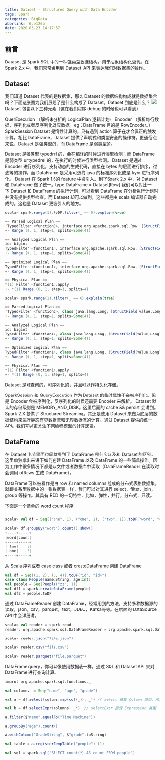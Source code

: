 ```yaml
---
title: Dataset - Structured Query with Data Encoder
tags: Spark
categories: BigData
abbrlink: f6ce126b
date: 2020-03-23 14:17:37
---
```


## 前言
Dataset 是 Spark SQL 中的一种强类型数据结构。用于抽象结构化查询。在 Spark 2.x 中，我们常常会用到 Dataset  API 来表达我们对数据集的操作。
<!--more-->
## Dataset 
我们知道 Dataset 代表的是数据集，那么 Dataset 的数据结构构成就是数据集合吗？下面这张图为我们展现了是什么构成了 Dataset。Dataset 到底是什么？
![](https://tva1.sinaimg.cn/large/00831rSTly1gd41bh53dpj30dp0b7aak.jpg)
Dataset 包含以下三种元素（这在我们程序 debug 的时候也可以看到）

QuerExecution （解析未分析的 LogicalPlan 逻辑计划）
Encoder （解析每行数据，序列化或者反序列化对应数据。eg：DataFrame 用的是 RowEncoder。）
SparkSession
Dataset 是惰性计算的，只有遇到 action 算子在才会真正的触发计算。相比 DataFrame，Dataset 提供了声明式和类型安全的操作符。更通俗点来说，Dataset 是强类型的，而 DataFrame 是弱类型的。

Dataset 是强类型 typedrel 的，会在编译的时候进行类型检测；而 DataFrame 是弱类型 untypedrel 的，在执行的时候进行类型检测。
Dataset 是通过 Encoder 进行序列化，支持动态的生成代码，直接在 bytes 的层面进行排序，过滤等的操作。而 DataFrame 是采用可选的 java 的标准序列化或是 kyro 进行序列化。
Dataset 在 Spark 1.6的 feature 中被引入。到了Spark 2.x 中，对 Dataset 和 DataFrame 做了统一。type DataFrame = Dataset[Row]
我们可以对比一下 Dataset 和 DataFrame 的执行计划，可以看到 DataFrame 在分析执行计划时并没有提供类型检查。而 Dataset 却可以做到，这些都是由 scala 编译器自动完成的。这也是 Dataset 更吸引人的地方。

```scala
scala> spark.range(1).toDF.filter(_ == 0).explain(true)

== Parsed Logical Plan ==
'TypedFilter <function1>, interface org.apache.spark.sql.Row, [StructField(id,LongType,false)], unresolveddeserializer(createexternalrow(getcolumnbyordinal(0, LongType), StructField(id,LongType,false)))
+- Range (0, 1, step=1, splits=Some(4))

== Analyzed Logical Plan ==
id: bigint
TypedFilter <function1>, interface org.apache.spark.sql.Row, [StructField(id,LongType,false)], createexternalrow(id#23L, StructField(id,LongType,false))
+- Range (0, 1, step=1, splits=Some(4))

== Optimized Logical Plan ==
TypedFilter <function1>, interface org.apache.spark.sql.Row, [StructField(id,LongType,false)], createexternalrow(id#23L, StructField(id,LongType,false))
+- Range (0, 1, step=1, splits=Some(4))

== Physical Plan ==
*(1) Filter <function1>.apply
+- *(1) Range (0, 1, step=1, splits=4)

scala> spark.range(1).filter(_ == 0).explain(true)

== Parsed Logical Plan ==
'TypedFilter <function1>, class java.lang.Long, [StructField(value,LongType,true)], unresolveddeserializer(staticinvoke(class java.lang.Long, ObjectType(class java.lang.Long), valueOf, upcast(getcolumnbyordinal(0, LongType), LongType, - root class: "java.lang.Long"), true, false))
+- Range (0, 1, step=1, splits=Some(4))

== Analyzed Logical Plan ==
id: bigint
TypedFilter <function1>, class java.lang.Long, [StructField(value,LongType,true)], staticinvoke(class java.lang.Long, ObjectType(class java.lang.Long), valueOf, cast(id#27L as bigint), true, false)
+- Range (0, 1, step=1, splits=Some(4))

== Optimized Logical Plan ==
TypedFilter <function1>, class java.lang.Long, [StructField(value,LongType,true)], staticinvoke(class java.lang.Long, ObjectType(class java.lang.Long), valueOf, id#27L, true, false)
+- Range (0, 1, step=1, splits=Some(4))

== Physical Plan ==
*(1) Filter <function1>.apply
+- *(1) Range (0, 1, step=1, splits=4)
```
Dataset 是可查询的，可序列化的，并且可以作持久化存储。

SparkSession 和 QueryExecution 作为 Dataset 的临时属性不会被序列化。但是 Encoder 会被序列化，反序列化的时候还需要 Encoder 来解析。
Dataset 默认的存储级别是 MEMORY_AND_DISK。这里后面的 cache && persist 会讲到。
Spark 2.X 提供了 Structured Streaming。其还是使用 Dataset 来做为底层的数据结构来进行静态有界数据流和无界数据流的计算。通过 Dataset 提供的统一 API。我们可以更关注不同编程模型的计算逻辑。

## DataFrame
在 Dataset 小节里面也简单提到了 DataFrame 是什么以及和 Dataset 的区别。这里单独拿出来讲下如何创建 DataFrame 以及 DataFrame 的一些简单操作。因为工作中很多情况下都是从文件或者数据库中读取（DataFrameReader 在读取时会调用 ofRows 生成 DataFrame）。

DataFrame 可以被看作是由 row 和 named columns 组成的分布式表格数据集。就跟关系型数据中的一张数据表一样，我们可以对其进行 select，filter，join，group 等操作。其具有 RDD 的一切特性，比如，弹性，并行，分布式，只读。

下面是一个简单的 word count 程序

```scala

scala> val df = Seq(("one", 1), ("one", 1), ("two", 1)).toDF("word", "count")

scala> df.groupBy("word").count().show()
+----+-----+
|word|count|
+----+-----+
| two|    1|
| one|    2|
+----+-----+
```
从 Scala 序列或者 case class 或者 createDataFrame 创建 DataFrame

```scala
val df = Seq((1, 2), (3, 4)).toDF("id", "id+")
case class People(name:String, age:Int)
val people = Seq(People("zz", 1))
val df1 = spark.createDataFrame(people)
val df2 = people.toDF 
```
通过 DataFrameReader 创建 DataFrame，经常用到的方法，支持多种数据源的读取，json，csv，parquet，text，JDBC，Kafka等等。在后面的 DataSource API 中会详细讲。

```scala
scala> val reader = spark.read
reader: org.apache.spark.sql.DataFrameReader = org.apache.spark.sql.DataFrameReader@2125bb4e

scala> reader.json("file.json")

scala> reader.csv("file.csv")

scala> reader.parquet("file.parquet")
```


DataFrame query，你可以像使用数据表一样，通过 SQL 和 Dataset API 来对 DataFrame 进行查询计算。
```scala
improt org.apache.spark.sql.functions._

val columns  = Seq("name", "age", "grade")

val a = df.select(colums.map(col(_)): _*) // select 接受 Column 类型，所以需要做转换

val b = df.selectExpr(columns: _*)  // selectExpr 接受 Expression 类型

a.filter($"name".equalTo("Time Machine"))

a.groupBy("age").count()

a.withColumn("GradeString", $"grade".toString)

val table = a.registerTempTable("people") (1)

val sql = spark.sql("SELECT count(*) AS count FROM people")
```



